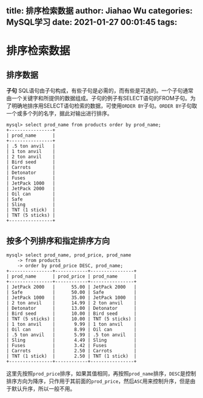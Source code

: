 title: 排序检索数据
author: Jiahao Wu
categories: MySQL学习
date: 2021-01-27 00:01:45
tags:
---
# 排序检索数据


## 排序数据


**子句** SQL语句由子句构成，有些子句是必需的，而有些是可选的。一个子句通常由一个关键字和所提供的数据组成。子句的例子有SELECT语句的FROM子句。为了明确地排序用SELECT语句检索的数据，可使用``ORDER BY``子句。``ORDER BY``子句取一个或多个列的名字，据此对输出进行排序。
```MySQL
mysql> select prod_name from products order by prod_name;
+----------------+
| prod_name      |
+----------------+
| .5 ton anvil   |
| 1 ton anvil    |
| 2 ton anvil    |
| Bird seed      |
| Carrots        |
| Detonator      |
| Fuses          |
| JetPack 1000   |
| JetPack 2000   |
| Oil can        |
| Safe           |
| Sling          |
| TNT (1 stick)  |
| TNT (5 sticks) |
+----------------+
```


## 按多个列排序和指定排序方向


```MySQL
mysql> select prod_name, prod_price, prod_name
    -> from products
    -> order by prod_price DESC, prod_name;
+----------------+------------+----------------+
| prod_name      | prod_price | prod_name      |
+----------------+------------+----------------+
| JetPack 2000   |      55.00 | JetPack 2000   |
| Safe           |      50.00 | Safe           |
| JetPack 1000   |      35.00 | JetPack 1000   |
| 2 ton anvil    |      14.99 | 2 ton anvil    |
| Detonator      |      13.00 | Detonator      |
| Bird seed      |      10.00 | Bird seed      |
| TNT (5 sticks) |      10.00 | TNT (5 sticks) |
| 1 ton anvil    |       9.99 | 1 ton anvil    |
| Oil can        |       8.99 | Oil can        |
| .5 ton anvil   |       5.99 | .5 ton anvil   |
| Sling          |       4.49 | Sling          |
| Fuses          |       3.42 | Fuses          |
| Carrots        |       2.50 | Carrots        |
| TNT (1 stick)  |       2.50 | TNT (1 stick)  |
+----------------+------------+----------------+
```
这里先按照``prod_price``排序，如果其值相同，再按照``prod_name``排序，``DESC``是控制排序方向为降序，只作用于其前面的``prod_price``，然后``ASC``用来控制升序，但是由于默认升序，所以一般不用。